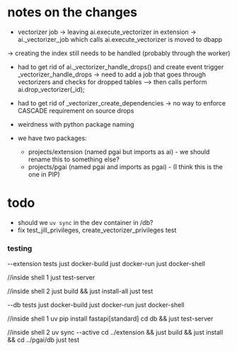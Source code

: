 # notes on the changes

- vectorizer job
-> leaving ai.execute_vectorizer in extension
->  ai._vectorizer_job which calls ai.execute_vectorizer is moved to dbapp

-> creating the index still needs to be handled (probably through the worker)

- had to get rid of ai._vectorizer_handle_drops() and create event trigger _vectorizer_handle_drops
-> need to add a job that goes through vectorizers and checks for dropped tables
--> then calls perform ai.drop_vectorizer(_id);


- had to get rid of _vectorizer_create_dependencies
-> no way to enforce CASCADE requirement on source drops


- weirdness with python package naming
- we have two packages:
    - projects/extension (named pgai but imports as ai) - we should rename this to something else?
    - projects/pgai (named pgai and imports as pgai) - (I think this is the one in PIP)

# todo

- should we `uv sync` in the dev container in /db?
- fix test_jill_privileges, create_vectorizer_privileges test


### testing
--extension tests
just docker-build
just docker-run
just docker-shell

//inside shell 1
just test-server

//inside shell 2
just build && just install-all
just test

--db tests 
just docker-build
just docker-run
just docker-shell

//inside shell 1
uv pip install fastapi[standard]
cd db && just test-server

//inside shell 2
uv sync --active
cd ../extension && just build && just install && cd ../pgai/db
just test